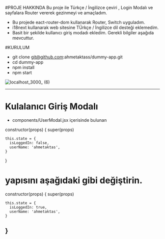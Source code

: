 #PROJE HAKKINDA 
Bu proje ile Türkçe / İngilizce çeviri , Login Modalı ve sayfalara Router vererek gezinmeyi ve amaçladım. 

* Bu projede eact-router-dom kullanarak  Router, Switch uyguladım. 
* i18next kullanarak web sitesine TÜrkçe / İngilizce dil desteği eklemedim. 
* Basit bir şekilde kullanıcı giriş modadı ekledim. Gerekli bilgiler  aşağıda mevcuttur.


#KURULUM 
* git clone git@github.com:ahmetaktass/dummy-app.git
* cd dummy-app
* npm install
* npm start


![localhost_3000_ (6)](https://user-images.githubusercontent.com/56774618/143784290-f29bce5d-48bb-4942-8a3b-17d8c761f127.png)



--------------------------------------------------
# Kulalanıcı Giriş Modalı
* components/UserModal.jsx içerisinde bulunan 
 
 constructor(props) {
    super(props)

    this.state = {
      isLoggedIn: false,
      userName: 'ahmetaktas',
    }
  }
  
  # yapısını  aşağıdaki gibi değiştirin.
  
 constructor(props) {
    super(props)

    this.state = {
      isLoggedIn: true,
      userName: 'ahmetaktas',
    }
  }
--------------------------------------------------


